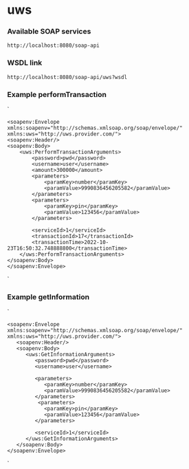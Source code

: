 # uws

### Available SOAP services
`
    http://localhost:8080/soap-api
`

### WSDL link
`
    http://localhost:8080/soap-api/uws?wsdl
`

### Example performTransaction
`

    <soapenv:Envelope xmlns:soapenv="http://schemas.xmlsoap.org/soap/envelope/" xmlns:uws="http://uws.provider.com/">
    <soapenv:Header/>
    <soapenv:Body>
        <uws:PerformTransactionArguments>
            <password>pwd</password>
            <username>user</username>
            <amount>300000</amount>
            <parameters>
                <paramKey>number</paramKey>
                <paramValue>9990836456205582</paramValue>
            </parameters>
            <parameters>
                <paramKey>pin</paramKey>
                <paramValue>123456</paramValue>
            </parameters>
                         
            <serviceId>1</serviceId>
            <transactionId>17</transactionId>
            <transactionTime>2022-10-23T16:50:32.748888800</transactionTime>
        </uws:PerformTransactionArguments>
    </soapenv:Body>
    </soapenv:Envelope>

`

### Example getInformation
`

    <soapenv:Envelope xmlns:soapenv="http://schemas.xmlsoap.org/soap/envelope/" xmlns:uws="http://uws.provider.com/">
       <soapenv:Header/>
       <soapenv:Body>
          <uws:GetInformationArguments>
             <password>pwd</password>
             <username>user</username>
             
             <parameters>
                <paramKey>number</paramKey>
                <paramValue>9990836456205582</paramValue>
             </parameters>
              <parameters>
                <paramKey>pin</paramKey>
                <paramValue>123456</paramValue>
             </parameters>
                    
             <serviceId>1</serviceId>
          </uws:GetInformationArguments>
       </soapenv:Body>
    </soapenv:Envelope>

`
